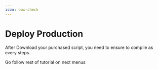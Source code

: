 ```yaml
---
icon: box-check
---
```


# Deploy Production

After Download your purchased script, you need to ensure to compile as every steps.

Go follow rest of tutorial on next menus
